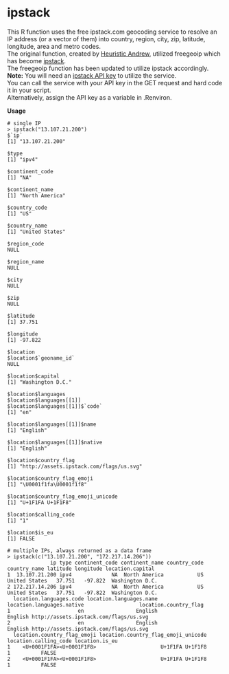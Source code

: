 # ipstack
This R function uses the free ipstack.com geocoding service to resolve an IP address (or a vector of them) into country, region, city, zip, latitude, longitude, area and metro codes.   
The original function, created by [Heuristic Andrew](https://heuristically.wordpress.com/2013/05/20/geolocate-ip-addresses-in-r/), utilized freegeoip which has become [ipstack](https://ipstack.com).   
The freegeoip function has been updated to utilize ipstack accordingly.   
**Note:** You will need an [ipstack API key](https://ipstack.com/product) to utilize the service.   
You can call the service with your API key in the GET request and hard code it in your script.  
Alternatively, assign the API key as a variable in .Renviron.

**Usage**

```
# single IP
> ipstack("13.107.21.200")
$`ip`
[1] "13.107.21.200"

$type
[1] "ipv4"

$continent_code
[1] "NA"

$continent_name
[1] "North America"

$country_code
[1] "US"

$country_name
[1] "United States"

$region_code
NULL

$region_name
NULL

$city
NULL

$zip
NULL

$latitude
[1] 37.751

$longitude
[1] -97.822

$location
$location$`geoname_id`
NULL

$location$capital
[1] "Washington D.C."

$location$languages
$location$languages[[1]]
$location$languages[[1]]$`code`
[1] "en"

$location$languages[[1]]$name
[1] "English"

$location$languages[[1]]$native
[1] "English"

$location$country_flag
[1] "http://assets.ipstack.com/flags/us.svg"

$location$country_flag_emoji
[1] "\U0001f1fa\U0001f1f8"

$location$country_flag_emoji_unicode
[1] "U+1F1FA U+1F1F8"

$location$calling_code
[1] "1"

$location$is_eu
[1] FALSE

# multiple IPs, always returned as a data frame
> ipstack(c("13.107.21.200", "172.217.14.206"))
              ip type continent_code continent_name country_code  country_name latitude longitude location.capital
1  13.107.21.200 ipv4             NA  North America           US United States   37.751   -97.822  Washington D.C.
2 172.217.14.206 ipv4             NA  North America           US United States   37.751   -97.822  Washington D.C.
  location.languages.code location.languages.name location.languages.native                  location.country_flag
1                      en                 English                   English http://assets.ipstack.com/flags/us.svg
2                      en                 English                   English http://assets.ipstack.com/flags/us.svg
  location.country_flag_emoji location.country_flag_emoji_unicode location.calling_code location.is_eu
1    <U+0001F1FA><U+0001F1F8>                     U+1F1FA U+1F1F8                     1          FALSE
2    <U+0001F1FA><U+0001F1F8>                     U+1F1FA U+1F1F8                     1          FALSE
```
